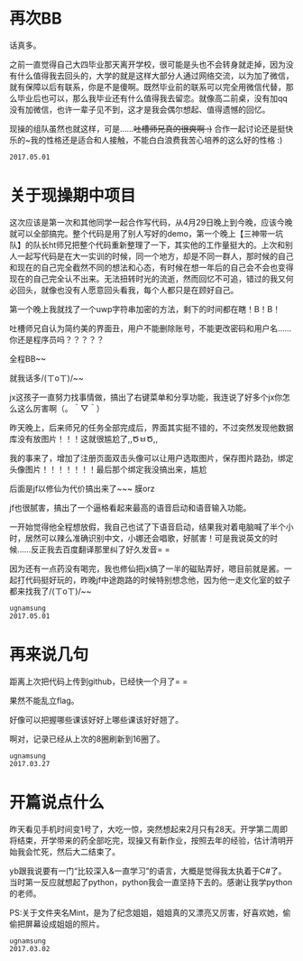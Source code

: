 # 再次BB

话真多。

之前一直觉得自己大四毕业那天离开学校，很可能是头也不会转身就走掉，因为没有什么值得我去回头的，大学的就是这样大部分人通过网络交流，以为加了微信，就有保障以后有联系，你是不是傻啊。既然毕业前的联系可以完全用微信代替，那么毕业后也可以，那么我毕业还有什么值得我去留恋。就像高二前桌，没有加qq没有加微信，也许一辈子见不到，这才是我会偶尔想起、值得遗憾的回忆。

现操的组队虽然也就这样，可是……~~吐槽师兄真的很爽啊 :)~~   合作一起讨论还是挺快乐的~我的性格还是适合和人接触，不能白白浪费我苦心培养的这么好的性格 :)

    2017.05.01

# 关于现操期中项目

这次应该是第一次和其他同学一起合作写代码，从4月29日晚上到今晚，应该今晚就可以全部搞完。整个代码是用了别人写好的demo，第一个晚上【三神带一坑队】的队长ht师兄把整个代码重新整理了一下，其实他的工作量挺大的。上次和别人一起写代码是在大一实训的时候，同一个地方，却是不同一群人，那时候的自己和现在的自己完全截然不同的想法和心态，有时候在想一年后的自己会不会也变得现在的自己完全认不出来。无法扭转时光的流逝，然而回忆不可追，错过的我又何必回头，就像也没有人愿意回头看我，每个人都只是在顾好自己。

第一个晚上我就找了一个uwp字符串加密的方法，剩下的时间都在瞎！B！B！

吐槽师兄自认为简约美的界面丑，用户不能删除账号，不能更改密码和用户名……你还是程序员吗？？？？？

全程BB~~

就我话多/(ㄒoㄒ)/~~

jx这孩子一直努力找事情做，搞出了右键菜单和分享功能，我连说了好多个jx你怎么这么厉害啊（。＾▽＾）

昨天晚上，后来师兄的任务全部完成后，界面其实挺不错的，不过突然发现他数据库没有放图片！！！这就很尴尬了,,ԾㅂԾ,,

我的事来了，增加了注册页面双击头像可以让用户选取图片，保存图片路劲，绑定头像图片！！！！！！！最后那个绑定我没搞出来，尴尬

后面是jf以修仙为代价搞出来了~~~ 膜orz

jf也很腻害，搞出了一个逼格看起来最高的语音启动和语音输入功能。

一开始觉得他全程想放假，我自己也试了下语音启动，结果我对着电脑喊了半个小时，居然可以辣么准确识别中文，小娜还会唱歌，好腻害！可是我说英文的时候……反正我去百度翻译那里纠了好久发音= =

因为还有一点药没有喝完，我也修仙把jx搞了一半的磁贴弄好，嗯目前就是酱。一起打代码挺好玩的，昨晚jf中途跑路的时候特别想念他，因为他一走文化室的蚊子都来找我了/(ㄒoㄒ)/~~

    ugnamsung                                                        
    2017.05.01


# 再来说几句

距离上次把代码上传到github，已经快一个月了= =

果然不能乱立flag。

好像可以把握哪些课该好好上哪些课该好好翘了。

啊对，记录已经从上次的8圈刷新到16圈了。

    ugnamsung
    2017.03.27


# 开篇说点什么

昨天看见手机时间变1号了，大吃一惊，突然想起来2月只有28天。开学第二周即将结束，开学带来的药全部吃完，现操又有新作业，按照去年的经验，估计清明开始我会忙死，然后大二结束了。

yb跟我说要有一门“比较深入&一直学习”的语言，大概是觉得我太执着于C#了。当时第一反应就想起了python，python我会一直坚持下去的。感谢让我学python的老师。


PS:关于文件夹名Mint，是为了纪念姐姐，姐姐真的又漂亮又厉害，好喜欢她，偷偷把屏幕设成姐姐的照片。


    ugnamsung                                                        
    2017.03.02


